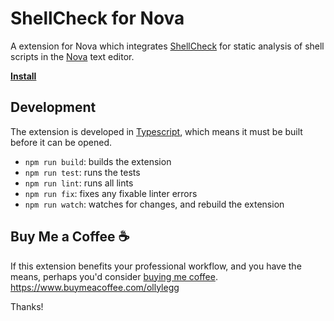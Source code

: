 # ShellCheck for Nova

A extension for Nova which integrates [ShellCheck](https://www.shellcheck.net) for static analysis of shell
scripts in the [Nova](https://nova.app) text editor.

**[Install](https://extensions.panic.com/extensions/net.51degrees/net.51degrees.shellcheck/)**

## Development

The extension is developed in [Typescript](https://www.typescriptlang.org), which means it must be built before it
can be opened.

- `npm run build`: builds the extension
- `npm run test`: runs the tests
- `npm run lint`: runs all lints
- `npm run fix`: fixes any fixable linter errors
- `npm run watch`: watches for changes, and rebuild the extension

## Buy Me a Coffee ☕

If this extension benefits your professional workflow, and you have the means, perhaps you'd consider [buying me
coffee](https://www.buymeacoffee.com/ollylegg). https://www.buymeacoffee.com/ollylegg

Thanks!
